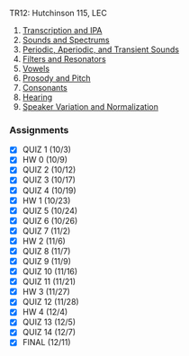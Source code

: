 TR12: Hutchinson 115, LEC
1. [Transcription and IPA](Transcription%20and%20IPA.md)
2. [Sounds and Spectrums](Sounds%20and%20Spectrums.md)
3. [Periodic, Aperiodic, and Transient Sounds](Periodic,%20Aperiodic,%20and%20Transient%20Sounds.md)
4. [Filters and Resonators](Filters%20and%20Resonators.md)
5. [Vowels](Vowels.md)
6. [Prosody and Pitch](Prosody%20and%20Pitch.md)
7. [Consonants](Consonants.md)
8. [Hearing](Hearing.md)
9. [Speaker Variation and Normalization](Speaker%20Variation%20and%20Normalization.md)
### Assignments
- [x] QUIZ 1 (10/3)
- [x] HW 0 (10/9)
- [x] QUIZ 2 (10/12)
- [x] QUIZ 3 (10/17)
- [x] QUIZ 4 (10/19)
- [x] HW 1 (10/23)
- [x] QUIZ 5 (10/24)
- [x] QUIZ 6 (10/26)
- [x] QUIZ 7 (11/2)
- [x] HW 2 (11/6)
- [x] QUIZ 8 (11/7)
- [x] QUIZ 9 (11/9)
- [x] QUIZ 10 (11/16)
- [x] QUIZ 11 (11/21)
- [x] HW 3 (11/27)
- [x] QUIZ 12 (11/28)
- [x] HW 4 (12/4)
- [x] QUIZ 13 (12/5)
- [x] QUIZ 14 (12/7)
- [x] FINAL (12/11)